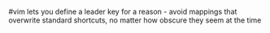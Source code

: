 #vim lets you define a leader key for a reason - avoid mappings that overwrite standard shortcuts, no matter how obscure they seem at the time